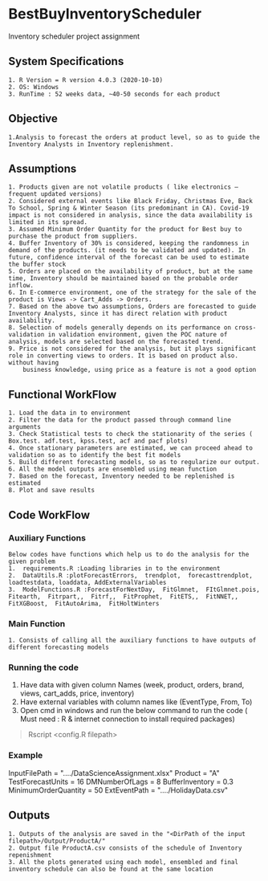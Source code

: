 # BestBuyInventoryScheduler
Inventory scheduler project assignment
## System Specifications
	1. R Version = R version 4.0.3 (2020-10-10)
	2. OS: Windows
	3. RunTime : 52 weeks data, ~40-50 seconds for each product
## Objective
	1.Analysis to forecast the orders at product level, so as to guide the Inventory Analysts in Inventory replenishment.
## Assumptions
	1. Products given are not volatile products ( like electronics – frequent updated versions)
	2. Considered external events like Black Friday, Christmas Eve, Back To School, Spring & Winter Season (its predominant in CA). Covid-19 impact is not considered in analysis, since the data availability is limited in its spread.
	3. Assumed Minimum Order Quantity for the product for Best buy to purchase the product from suppliers.
	4. Buffer Inventory of 30% is considered, keeping the randomness in demand of the products. (it needs to be validated and updated). In future, confidence interval of the forecast can be used to estimate the buffer stock
	5. Orders are placed on the availability of product, but at the same time, Inventory should be maintained based on the probable order inflow.
	6. In E-commerce environment, one of the strategy for the sale of the product is Views -> Cart_Adds -> Orders. 
	7. Based on the above two assumptions, Orders are forecasted to guide Inventory Analysts, since it has direct relation with product availability.
	8. Selection of models generally depends on its performance on cross-validation in validation environment, given the POC nature of analysis, models are selected based on the forecasted trend.
	9. Price is not considered for the analysis, but it plays significant role in converting views to orders. It is based on product also. without having 
		business knowledge, using price as a feature is not a good option

## Functional WorkFlow
	1. Load the data in to environment
	2. Filter the data for the product passed through command line arguments
	3. Check Statistical tests to check the stationarity of the series ( Box.test. adf.test, kpss.test, acf and pacf plots)
	4. Once stationary parameters are estimated, we can proceed ahead to validation so as to identify the best fit models
	5. Build different forecasting models, so as to regularize our output.
	6. All the model outputs are ensembled using mean function
	7. Based on the forecast, Inventory needed to be replenished is estimated
	8. Plot and save results
## Code WorkFlow
### Auxiliary Functions
 	Below codes have functions which help us to do the analysis for the given problem
	1.  requirements.R :Loading libraries in to the environment
	2.  DataUtils.R :plotForecastErrors,  trendplot,  forecasttrendplot,  loadtestdata, loaddata, AddExternalVariables
  	3.  ModelFunctions.R :ForecastForNextDay,  FitGlmnet,  FItGlmnet.pois,  Fitearth,  Fitrpart,,  Fitrf,,  FitProphet,  FitETS,,  FitNNET,,  FitXGBoost,  FitAutoArima,  FitHoltWinters
### Main Function
	1. Consists of calling all the auxiliary functions to have outputs of different forecasting models
	
### Running the code
1. Have data with given column Names (week,	product,	orders,	brand,	views,	cart_adds,	price,	inventory)
2. Have external variables with column names like (EventType,	From,	To)
3. Open cmd in windows and run the below command to run the code ( Must need : R & internet connection to install required packages)

>Rscript <config.R filepath> <InputFilePath>   <TestForecastUnits>   <DMNumberOfLags> 	<BufferInventory> 	<MinimumOrderQuantity>  <ExternalEventpath>

### Example

  InputFilePath = "..../DataScienceAssignment.xlsx"
  Product = "A"
  TestForecastUnits = 16
  DMNumberOfLags = 8
  BufferInventory = 0.3
  MinimumOrderQuantity = 50
  ExtEventPath = "..../HolidayData.csv"

  
## Outputs
	1. Outputs of the analysis are saved in the "<DirPath of the input filepath>/Output/ProductA/"
	2. Output file ProductA.csv consists of the schedule of Inventory repenishment
	3. All the plots generated using each model, ensembled and final inventory schedule can also be found at the same location
